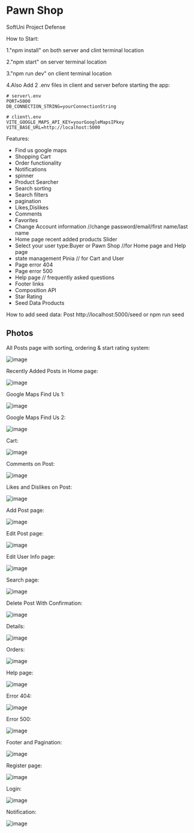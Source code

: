 # Pawn Shop

SoftUni Project Defense

How to Start:

1."npm install" on both server and clint terminal location

2."npm start" on server terminal location

3."npm run dev" on client terminal location

4.Also Add 2 .env files in client and server before starting the app:

```
# server\.env
PORT=5000
DB_CONNECTION_STRING=yourConnectionString
```

```
# client\.env
VITE_GOOGLE_MAPS_API_KEY=yourGoogleMapsIPkey
VITE_BASE_URL=http://localhost:5000
```

Features:

- Find us google maps
- Shopping Cart
- Order functionality
- Notifications
- spinner
- Product Searcher
- Search sorting
- Search filters
- pagination
- Likes,Dislikes
- Comments
- Favorites
- Change Account information //change password/email/first name/last name
- Home page recent added products Slider
- Select your user type:Buyer or Pawn Shop //for Home page and Help page
- state management Pinia // for Cart and User
- Page error 404
- Page error 500
- Help page // frequently asked questions
- Footer links
- Composition API
- Star Rating
- Seed Data Products

How to add seed data:
Post http://localhost:5000/seed or npm run seed

## Photos

All Posts page with sorting, ordering & start rating system:

![image](/client/public/pics/allProductsWithStarRatings.png)

Recently Added Posts in Home page:

![image](/client/public/pics/Home1.png)

Google Maps Find Us 1:

![image](/client/public/pics/googleMaps1.png)

Google Maps Find Us 2:

![image](/client/public/pics/googleMaps2.png)

Cart:

![image](/client/public/pics/Cart.png)

Comments on Post:

![image](/client/public/pics/comments.png)

Likes and Dislikes on Post:

![image](/client/public/pics/DetailspagewithLikesandDislikes.png)

Add Post page:

![image](/client/public/pics/AddProduct.png)

Edit Post page:

![image](/client/public/pics/EditProduct.png)

Edit User Info page:

![image](/client/public/pics/changename,emailAnd-password.png)

Search page:

![image](/client/public/pics/Search.png)

Delete Post With Confirmation:

![image](/client/public/pics/DeleteModal.png)

Details:

![image](/client/public/pics/DetailspagewithLikesandDislikes.png)

Orders:

![image](/client/public/pics/OrdersPage.png)

Help page:

![image](/client/public/pics/HelpPage.png)

Error 404:

![image](/client/public/pics/404.png)

Error 500:

![image](/client/public/pics/error500.png)

Footer and Pagination:

![image](/client/public/pics/FooterAndPagination.png)

Register page:

![image](/client/public/pics/Register.png)

Login:

![image](/client/public/pics/login.png)

Notification:

![image](/client/public/pics/Notifications.png)
